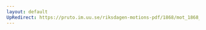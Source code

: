 ```yaml
---
layout: default
UpRedirect: https://pruto.im.uu.se/riksdagen-motions-pdf/1868/mot_1868__ak__125/mot_1868__ak__125-001.pdf
---
```


